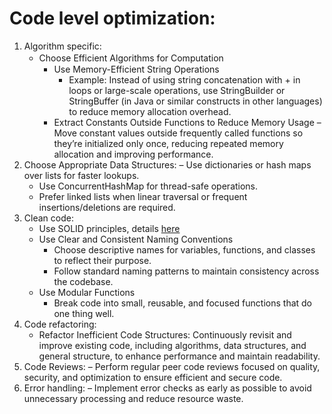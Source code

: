 # Code level optimization:

1. Algorithm specific:
   - Choose Efficient Algorithms for Computation
　　  
     - Use Memory-Efficient String Operations
       - Example: Instead of using string concatenation with + in loops or large-scale operations, use StringBuilder or StringBuffer (in Java or similar constructs in other languages) to reduce memory allocation overhead.
     - Extract Constants Outside Functions to Reduce Memory Usage
       – Move constant values outside frequently called functions so they’re initialized only once, reducing repeated memory allocation and improving performance.
2. Choose Appropriate Data Structures: 
    – Use dictionaries or hash maps over lists for faster lookups.
    - Use ConcurrentHashMap for thread-safe operations.
    - Prefer linked lists when linear traversal or frequent insertions/deletions are required.
4. Clean code:
    - Use SOLID principles, details [here](https://www.digitalocean.com/community/conceptual-articles/s-o-l-i-d-the-first-five-principles-of-object-oriented-design)
    - Use Clear and Consistent Naming Conventions
      - Choose descriptive names for variables, functions, and classes to reflect their purpose.
      - Follow standard naming patterns to maintain consistency across the codebase.
    - Use Modular Functions
      - Break code into small, reusable, and focused functions that do one thing well.
5. Code refactoring:
    - Refactor Inefficient Code Structures: Continuously revisit and improve existing code, including algorithms, data structures, and general structure, to enhance performance and maintain readability.
6. Code Reviews: 
    – Perform regular peer code reviews focused on quality, security, and optimization to ensure efficient and secure code.
7. Error handling: 
    – Implement error checks as early as possible to avoid unnecessary processing and reduce resource waste.









